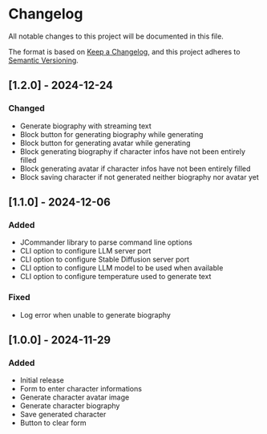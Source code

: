 # Changelog

All notable changes to this project will be documented in this file.

The format is based on [Keep a Changelog](https://keepachangelog.com/en/1.1.0/),
and this project adheres to [Semantic Versioning](https://semver.org/spec/v2.0.0.html).

## [1.2.0] - 2024-12-24

### Changed

- Generate biography with streaming text
- Block button for generating biography while generating
- Block button for generating avatar while generating
- Block generating biography if character infos have not been entirely filled
- Block generating avatar if character infos have not been entirely filled
- Block saving character if not generated neither biography nor avatar yet


## [1.1.0] - 2024-12-06

### Added

- JCommander library to parse command line options
- CLI option to configure LLM server port
- CLI option to configure Stable Diffusion server port
- CLI option to configure LLM model to be used when available
- CLI option to configure temperature used to generate text

### Fixed

- Log error when unable to generate biography


## [1.0.0] - 2024-11-29

### Added

- Initial release
- Form to enter character informations
- Generate character avatar image
- Generate character biography
- Save generated character
- Button to clear form
